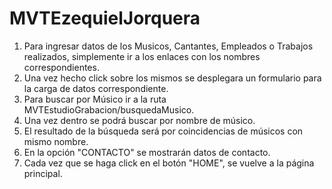 # MVTEzequielJorquera
1. Para ingresar datos de los Musicos, Cantantes, Empleados o Trabajos realizados, simplemente ir a los enlaces con los nombres correspondientes.
2. Una vez hecho click sobre los mismos se desplegara un formulario para la carga de datos correspondiente.
3. Para buscar por Músico ir a la ruta MVTEstudioGrabacion/busquedaMusico.
4. Una vez dentro se podrá buscar por nombre de músico.
5. El resultado de la búsqueda será por coincidencias de músicos con mismo nombre. 
6. En la opción "CONTACTO" se mostrarán datos de contacto.
7. Cada vez que se haga click en el botón "HOME", se vuelve a la página principal.
